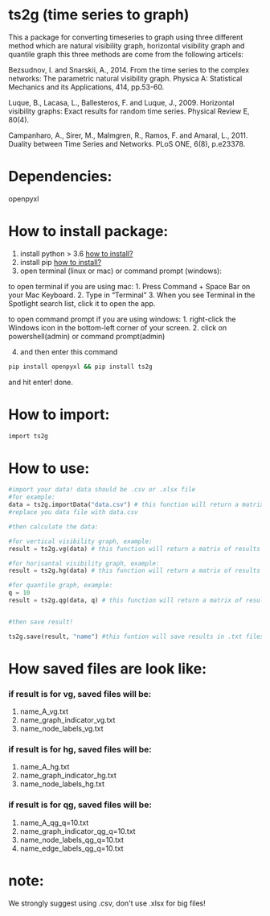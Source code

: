 # ts2g (time series to graph)
This a package for converting timeseries to graph using three different method which are natural visibility graph, horizontal visibility graph and quantile graph
this three methods are come from the following articels:

Bezsudnov, I. and Snarskii, A., 2014. From the time series to the complex networks: The parametric natural visibility graph. Physica A: Statistical Mechanics and its Applications, 414, pp.53-60.

Luque, B., Lacasa, L., Ballesteros, F. and Luque, J., 2009. Horizontal visibility graphs: Exact results for random time series. Physical Review E, 80(4).

Campanharo, A., Sirer, M., Malmgren, R., Ramos, F. and Amaral, L., 2011. Duality between Time Series and Networks. PLoS ONE, 6(8), p.e23378.

# Dependencies:

openpyxl

# How to install package:

1. install python > 3.6 [how to install?](https://www.python.org/downloads/)
2. install pip [how to install?](https://pip.pypa.io/en/stable/installation/)
3. open terminal (linux or mac) or command prompt (windows):

to open terminal if you are using mac:
    1. Press Command + Space Bar on your Mac Keyboard.
    2. Type in “Terminal”
    3. When you see Terminal in the Spotlight search list, click it to open the app.

to open command prompt if you are using windows:
    1. right-click the Windows icon in the bottom-left corner of your screen.
    2. click on powershell(admin) or command prompt(admin)

4. and then enter this command
```sh
pip install openpyxl && pip install ts2g
```

and hit enter!
done.

# How to import:

```sh
import ts2g
```


# How to use:

```python
#import your data! data should be .csv or .xlsx file 
#for example:
data = ts2g.importData("data.csv") # this function will return a matrix of data
#replace you data file with data.csv

#then calculate the data:

#for vertical visibility graph, example:
result = ts2g.vg(data) # this function will return a matrix of results

#for horisantal visibility graph, example:
result = ts2g.hg(data) # this function will return a matrix of results

#for quantile graph, example:
q = 10
result = ts2g.qg(data, q) # this function will return a matrix of results


#then save result!

ts2g.save(result, "name") #this funtion will save results in .txt files!
```


# How saved files are look like:

### if result is for vg, saved files will be:
1. name_A_vg.txt
2. name_graph_indicator_vg.txt
3. name_node_labels_vg.txt

### if result is for hg, saved files will be:
1. name_A_hg.txt
2. name_graph_indicator_hg.txt
3. name_node_labels_hg.txt

### if result is for qg, saved files will be:
1. name_A_qg_q=10.txt
2. name_graph_indicator_qg_q=10.txt
3. name_node_labels_qg_q=10.txt
4. name_edge_labels_qg_q=10.txt

# note:
We strongly suggest using .csv, don't use .xlsx for big files!